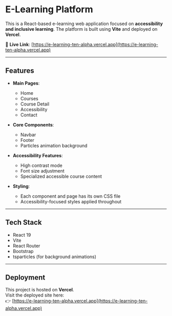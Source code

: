 
# E-Learning Platform

This is a React-based e-learning web application focused on **accessibility and inclusive learning**. The platform is built using **Vite** and deployed on **Vercel**.

🔗 **Live Link**: [https://e-learning-ten-alpha.vercel.app](https://e-learning-ten-alpha.vercel.app)

---

## Features

- **Main Pages**:
  - Home
  - Courses
  - Course Detail
  - Accessibility
  - Contact

- **Core Components**:
  - Navbar
  - Footer
  - Particles animation background

- **Accessibility Features**:
  - High contrast mode
  - Font size adjustment
  - Specialized accessible course content

- **Styling**:
  - Each component and page has its own CSS file
  - Accessibility-focused styles applied throughout

---

## Tech Stack

- React 19
- Vite
- React Router
- Bootstrap
- tsparticles (for background animations)

---

## Deployment

This project is hosted on **Vercel**.  
Visit the deployed site here:  
👉 [https://e-learning-ten-alpha.vercel.app](https://e-learning-ten-alpha.vercel.app)
